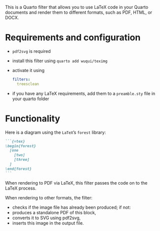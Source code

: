 This is a Quarto filter that allows you to use LaTeX code in your Quarto documents and render them to different formats, such as PDF, HTML, or DOCX.


# Requirements and configuration

- `pdf2svg` is required
- install this filter using `quarto add wuqui/teximg`
- activate it using

    ```yml
    filters:
      treesclean
    ```

- if you have any LaTeX requirements, add them to a `preamble.sty` file in your quarto folder


# Functionality

Here is a diagram using the `LaTeX`’s `forest` library:

````md
```{=tex}
\begin{forest}
  [one
    [two]
    [three]
  ]
\end{forest}
```
````

When rendering to PDF via LaTeX, this filter passes the code on to the LaTeX process.

When rendering to other formats, the filter:

- checks if the image file has already been produced; if not:
- produces a standalone PDF of this block,
- converts it to SVG using pdf2svg,
- inserts this image in the output file.
